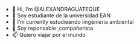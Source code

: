 - 👋 Hi, I’m @ALEXANDRAGUATEQUE
- 👀  Soy estudiante de la universidad EAN 
- 🌱 I’m currently  estudieando iingenieria ambiental 
- 💞️ Soy reponsable ,compañerista 
- 📫   Quiero viajar por el mundo <happy>

<!---
ALEXANDRAGUATEQUE/ALEXANDRAGUATEQUE is a ✨ special ✨ repository because its `README.md` (this file) appears on your GitHub profile.
You can click the Preview link to take a look at your changes.
--->
